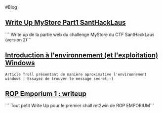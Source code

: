 #Blog 

## [Write Up MyStore Part1 SantHackLaus ](https://quasarpwn.github.io/blog/SantHackLaus-MyStore/)
````Write up de la partie web du challenge MyStore du CTF SantHackLaus (version 2)```
## [ Introduction à l'environnement (et l'exploitation) Windows](http://quasarpwn.github.io/blog/windows%20exploitation%20introduction) 
```Article Troll présentant de manière aproximative l'environnement windows | Essayez de trouver le message secret;-) ```

## [ ROP Emporium 1 : writeup](http://quasarpwn.github.io/blog/ropemporium1)
````Tout petit Write Up pour le premier chall ret2win de ROP EMPORIUM```
